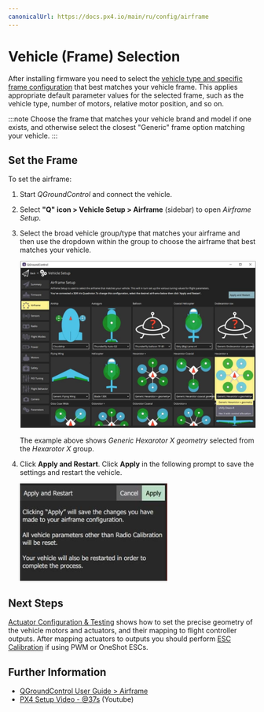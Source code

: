 ```yaml
---
canonicalUrl: https://docs.px4.io/main/ru/config/airframe
---
```


# Vehicle (Frame) Selection

After installing firmware you need to select the [vehicle type and specific frame configuration](../airframes/airframe_reference.md) that best matches your vehicle frame. This applies appropriate default parameter values for the selected frame, such as the vehicle type, number of motors, relative motor position, and so on.

:::note
Choose the frame that matches your vehicle brand and model if one exists, and otherwise select the closest "Generic" frame option matching your vehicle.
:::

## Set the Frame

To set the airframe:

1. Start *QGroundControl* and connect the vehicle.
1. Select **"Q" icon > Vehicle Setup > Airframe** (sidebar) to open *Airframe Setup*.
1. Select the broad vehicle group/type that matches your airframe and then use the dropdown within the group to choose the airframe that best matches your vehicle.

   ![Selecting generic hexarotor X frame in QGroundControl](../../assets/qgc/setup/airframe/airframe_px4.jpg)

   The example above shows *Generic Hexarotor X geometry* selected from the *Hexarotor X* group.

1. Click **Apply and Restart**. Click **Apply** in the following prompt to save the settings and restart the vehicle.

   <img src="../../assets/qgc/setup/airframe/airframe_px4_apply_prompt.jpg" width="300px" title="Apply airframe selection prompt" />

## Next Steps

[Actuator Configuration & Testing](../config/actuators.md) shows how to set the precise geometry of the vehicle motors and actuators, and their mapping to flight controller outputs. After mapping actuators to outputs you should perform [ESC Calibration](../advanced_config/esc_calibration.md) if using PWM or OneShot ESCs.

## Further Information

- [QGroundControl User Guide > Airframe](https://docs.qgroundcontrol.com/master/en/SetupView/Airframe.html)
- [PX4 Setup Video - @37s](https://youtu.be/91VGmdSlbo4?t=35s) (Youtube)
